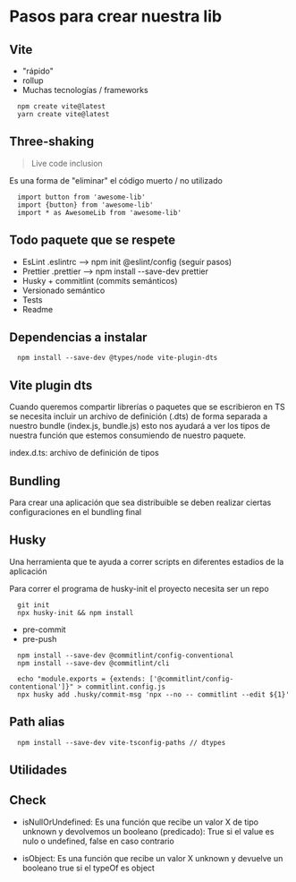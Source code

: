 # Pasos para crear nuestra lib

## Vite

- "rápido"
- rollup
- Muchas tecnologías / frameworks

```
  npm create vite@latest
  yarn create vite@latest
```

## Three-shaking

> Live code inclusion

Es una forma de "eliminar" el código muerto / no utilizado

```
  import button from 'awesome-lib'
  import {button} from 'awesome-lib'
  import * as AwesomeLib from 'awesome-lib'
```

## Todo paquete que se respete

- EsLint .eslintrc --> npm init @eslint/config (seguir pasos)
- Prettier .prettier --> npm install --save-dev prettier
- Husky + commitlint (commits semánticos)
- Versionado semántico
- Tests
- Readme

## Dependencias a instalar

```
  npm install --save-dev @types/node vite-plugin-dts
```

## Vite plugin dts

Cuando queremos compartir librerías o paquetes que se escribieron en TS se necesita incluir un archivo de definición (.dts) de forma separada a nuestro bundle (index.js, bundle.js) esto nos ayudará a ver los tipos de nuestra función que estemos consumiendo de nuestro paquete.

index.d.ts: archivo de definición de tipos

## Bundling

Para crear una aplicación que sea distribuible se deben realizar ciertas configuraciones en el bundling final

## Husky

Una herramienta que te ayuda a correr scripts en diferentes estadios de la aplicación

Para correr el programa de husky-init el proyecto necesita ser un repo

```
  git init
  npx husky-init && npm install
```

- pre-commit
- pre-push

```
  npm install --save-dev @commitlint/config-conventional
  npm install --save-dev @commitlint/cli

  echo "module.exports = {extends: ['@commitlint/config-contentional']}" > commitlint.config.js
  npx husky add .husky/commit-msg 'npx --no -- commitlint --edit ${1}'
```

## Path alias

```
  npm install --save-dev vite-tsconfig-paths // dtypes
```

## Utilidades

## Check

- isNullOrUndefined: Es una función que recibe un valor X de tipo unknown y devolvemos un booleano (predicado): True si el value es nulo o undefined, false en caso contrario

- isObject: Es una función que recibe un valor X unknown y devuelve un booleano true si el typeOf es object
